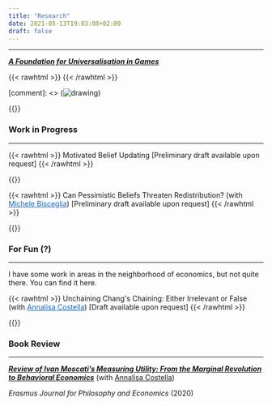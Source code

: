 ```yaml
---
title: "Research"
date: 2021-05-13T19:03:08+02:00
draft: false
---
```



---

<!--  [Here](https://enricomattiasalonia.com/statement/) you can find my research statement. -->

[_**A Foundation for Universalisation in Games**_](../research/docs/draft_universalisation.pdf)

{{< rawhtml >}}
<span id="two"></span>
{{< /rawhtml >}}

[comment]: <> (![drawing](dream_TradingCard.jg))

{{<hideuni>}}

### Work in Progress

---
{{< rawhtml >}}
<span id="one">Motivated Belief Updating</span> <span id="two">[Preliminary draft available upon request]</span>
{{< /rawhtml >}}

{{<hidebelief>}}

{{< rawhtml >}}
<span id="one">Can Pessimistic Beliefs Threaten Redistribution?</span> <span id="two">(with <a href="https://www.tse-fr.eu/fr/people/michele-bisceglia" style="color: #1567C0;">Michele Bisceglia</a>) [Preliminary draft available upon request]</span>
{{< /rawhtml >}}

{{<hidevoi>}}

### For Fun (?)

---

I have some work in areas in the neighborhood of economics, but not quite there. You can find it here.


{{< rawhtml >}}
<span id="one">Unchaining Chang's Chaining: Either Irrelevant or False</span> <span id="two">(with <a href="https://www.annalisacostella.com/home" style="color: #1567C0;">Annalisa Costella</a>) [Draft available upon request]</span>
{{< /rawhtml >}}

{{<hidechang>}}

### Book Review

---

[_**Review of Ivan Moscati’s Measuring Utility: From the Marginal Revolution to Behavioral Economics**_](https://ejpe.org/journal/article/view/469/337)
(with [Annalisa Costella](https://www.annalisacostella.com/home))

_Erasmus Journal for Philosophy and Economics_ (2020)

<!-- 

##### Old and Dormant

---

**Redistribution of Freedom: A formal approach** (with [Annalisa Costella](https://www.annalisacostella.com/home))

{{<hidefreedom>}}


##### Young and Foolish

---

When I was younger (and more foolish) I wrote a couple of pieces for various reasons. Although these are poorly written and hardly rigorous, I believe the ideas were intriguing and I might polish and rewrite them in the future.

[**Magic the Gathering: economic analysis of the market of a collectible card game**](https://drive.google.com/file/d/15yPA-a-yTn5jF90XFUiu9AZ7T88ubzlS/view?usp=sharing)

[**Praxeology, Psychohistory, Economics**](https://drive.google.com/file/d/1wC50V4HI6mnFPW1gmyGW6v0mHXF-Tde_/view?usp=sharing) -->